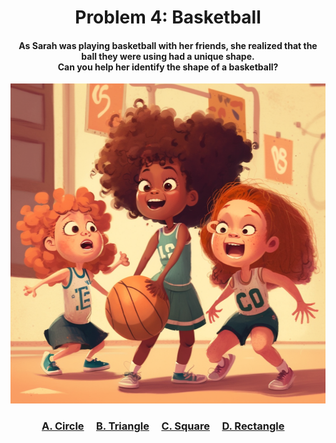 <h1 align="center">
Problem 4: Basketball
</h1>

<h4 align="center">
As Sarah was playing basketball with her friends, she realized that the ball they were using had a unique shape.<br/>Can you help her identify the shape of a basketball?
</h4>

<p align="center">
<img src="ball.png" height="512"/>
</p>

<h3 align="center"><span><a href="https://raw.githubusercontent.com/rain1024/math/main/assets/win0.png">A. Circle</a></span>&nbsp;&nbsp;&nbsp;&nbsp;
<span><a href="https://raw.githubusercontent.com/rain1024/math/main/assets/lose0.png">B. Triangle</a></span>&nbsp;&nbsp;&nbsp;&nbsp;
<span><a href="https://raw.githubusercontent.com/rain1024/math/main/assets/lose0.png">C. Square</a></span>&nbsp;&nbsp;&nbsp;&nbsp;
<span><a href="https://raw.githubusercontent.com/rain1024/math/main/assets/lose0.png">D. Rectangle</a></span>&nbsp;&nbsp;&nbsp;&nbsp;
</h3>